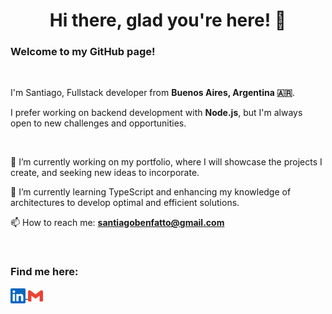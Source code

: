 <h1 align="center">Hi there, glad you're here! 👋</h1>

<h3 align="left">Welcome to my GitHub page!</h3>
<br>
<p>I'm Santiago, Fullstack developer from <b>Buenos Aires, Argentina 🇦🇷</b>.</p>
<p>I prefer working on backend development with <b>Node.js</b>, but I'm always open to new challenges and opportunities.</p>
<br>

🔭 I’m currently working on my portfolio, where I will showcase the projects I create, and seeking new ideas to incorporate.

🌱 I’m currently learning TypeScript and enhancing my knowledge of architectures to develop optimal and efficient solutions.

📫 How to reach me: <a href="mailto:santiagobenfatto@gmail.com"><b>santiagobenfatto@gmail.com</b></a>

<br>

<h3>Find me here:</h3>
<p align="left">
<a href="https://www.linkedin.com/in/santiagobenfatto" target="blank" rel="noopener noreferrer">
  <img src="https://raw.githubusercontent.com/santiagobenfatto/profile-resources/main/linkedin.svg" alt="LinkedIn Santiago Benfatto" width="24" height="24" align="center"/>
</a>
<a href="mailto:santiagobenfatto@gmail.com">
  <img src="https://raw.githubusercontent.com/santiagobenfatto/profile-resources/main/gmail.svg" alt="Gmail Santiago Benfatto" width="24" height="24" align="center"/>
</a>
</p>
